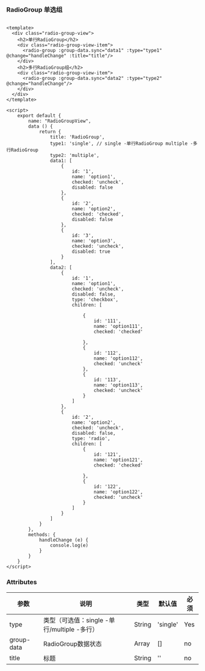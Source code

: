 ### RadioGroup 单选组

<template>
  <div class="radio-group-view">
    <h2>单行RadioGroup</h2>
    <div class="radio-group-view-item">
      <radio-group :group-data.sync="data1" :type="type1" @change="handleChange" :title="title"/>
    </div>
    <h2>多行RadioGroup组</h2>
    <div class="radio-group-view-item">
      <radio-group :group-data.sync="data2" :type="type2" @change="handleChange"/>
    </div>
  </div>
</template>

<script>
    export default {
        name: "RadioGroupView",
        data () {
            return {
                title: 'RadioGroup',
                type1: 'single', // single -单行RadioGroup multiple -多行RadioGroup
                type2: 'multiple',
                data1: [
                    {
                        id: '1',
                        name: 'option1',
                        checked: 'uncheck',
                        disabled: false
                    },
                    {
                        id: '2',
                        name: 'option2',
                        checked: 'checked',
                        disabled: false
                    },
                    {
                        id: '3',
                        name: 'option3',
                        checked: 'uncheck',
                        disabled: true
                    }
                ],
                data2: [
                    {
                        id: '1',
                        name: 'option1',
                        checked: 'uncheck',
                        disabled: false,
                        type: 'checkbox',
                        children: [

                            {
                                id: '111',
                                name: 'option111',
                                checked: 'checked'

                            },
                            {
                                id: '112',
                                name: 'option112',
                                checked: 'uncheck'
                            },
                            {
                                id: '113',
                                name: 'option113',
                                checked: 'uncheck'
                            }
                        ]
                    },
                    {
                        id: '2',
                        name: 'option2',
                        checked: 'uncheck',
                        disabled: false,
                        type: 'radio',
                        children: [
                            {
                                id: '121',
                                name: 'option121',
                                checked: 'checked'

                            },
                            {
                                id: '122',
                                name: 'option122',
                                checked: 'uncheck'
                            }
                        ]
                    }
                ]
            }
        },
        methods: {
            handleChange (e) {
                console.log(e)
            }
        }
    }
</script>

<style lang="stylus">
  .radio-group-view
    padding-left 20px
    h2
      padding 20px
    .radio-group-view-item
      width 800px
      border 1px solid $grey-200

</style>

```vue

<template>
  <div class="radio-group-view">
    <h2>单行RadioGroup</h2>
    <div class="radio-group-view-item">
      <radio-group :group-data.sync="data1" :type="type1" @change="handleChange" :title="title"/>
    </div>
    <h2>多行RadioGroup组</h2>
    <div class="radio-group-view-item">
      <radio-group :group-data.sync="data2" :type="type2" @change="handleChange"/>
    </div>
  </div>
</template>

<script>
    export default {
        name: "RadioGroupView",
        data () {
            return {
                title: 'RadioGroup',
                type1: 'single', // single -单行RadioGroup multiple -多行RadioGroup
                type2: 'multiple',
                data1: [
                    {
                        id: '1',
                        name: 'option1',
                        checked: 'uncheck',
                        disabled: false
                    },
                    {
                        id: '2',
                        name: 'option2',
                        checked: 'checked',
                        disabled: false
                    },
                    {
                        id: '3',
                        name: 'option3',
                        checked: 'uncheck',
                        disabled: true
                    }
                ],
                data2: [
                    {
                        id: '1',
                        name: 'option1',
                        checked: 'uncheck',
                        disabled: false,
                        type: 'checkbox',
                        children: [

                            {
                                id: '111',
                                name: 'option111',
                                checked: 'checked'

                            },
                            {
                                id: '112',
                                name: 'option112',
                                checked: 'uncheck'
                            },
                            {
                                id: '113',
                                name: 'option113',
                                checked: 'uncheck'
                            }
                        ]
                    },
                    {
                        id: '2',
                        name: 'option2',
                        checked: 'uncheck',
                        disabled: false,
                        type: 'radio',
                        children: [
                            {
                                id: '121',
                                name: 'option121',
                                checked: 'checked'

                            },
                            {
                                id: '122',
                                name: 'option122',
                                checked: 'uncheck'
                            }
                        ]
                    }
                ]
            }
        },
        methods: {
            handleChange (e) {
                console.log(e)
            }
        }
    }
</script>

```

### Attributes

| 参数     | 说明  | 类型    | 默认值  | 必须    |
| ------- | ---- | ------ | ------- | ------ |
| type    | 类型（可选值：single -单行/multiple -多行） | String | 'single' | Yes |
| group-data| RadioGroup数据状态 | Array | [] | no |
| title   | 标题 | String | '' | no  |
